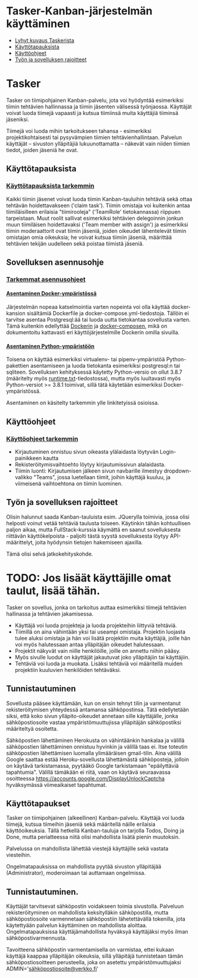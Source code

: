 Tasker-Kanban-järjestelmän käyttäminen
======================================

- [Lyhyt kuvaus Taskerista](#tasker)
- [Käyttötapauksista](#käyttötapauksista)
- [Käyttöohjeet](#käyttöohjeet)
- [Työn ja sovelluksen rajoitteet](#työn-ja-sovelluksen-rajoitteet)

# Tasker

Tasker on tiimipohjainen Kanban-palvelu, jota voi hyödyntää esimerkiksi tiimin tehtävien hallinnassa ja tiimin jäsenten välisessä työnjaossa. Käyttäjät voivat luoda tiimejä vapaasti ja kutsua tiimiinsä muita käyttäjiä tiiminsä jäseniksi. 

Tiimejä voi luoda mihin tarkoitukseen tahansa - esimerkiksi projektikohtaisesti tai pysyvämpien tiimien tehtävienhallintaan. Palvelun käyttäjät – sivuston ylläpitäjiä lukuunottamatta – näkevät vain niiden tiimien tiedot, joiden jäseniä he ovat.



## Käyttötapauksista

### [Käyttötapauksista tarkemmin](docs/käyttötapaukset.md)

Kaikki tiimin jäsenet voivat luoda tiimin Kanban-tauluihin tehtäviä sekä ottaa tehtävän hoidettavakseen ('claim task'). Tiimin omistaja voi kuitenkin antaa tiimiläisilleen erilaisia "tiimirooleja" ('TeamRole' tietokannassa) riippuen tarpeistaan. Muut roolit sallivat esimerkiksi tehtävien delegoinnin jonkun muun tiimiläisen hoidettavaksi ('Team member with assign') ja esimerkiksi tiimin moderaattorit ovat tiimin jäseniä, joiden oikeudet lähentelevät tiimin omistajan omia oikeuksia; he voivat kutsua tiimiin jäseniä, määrittää tehtävien tekijän uudelleen sekä poistaa tiimistä jäseniä.

## Sovelluksen asennusohje

### [Tarkemmat asennusohjeet](docs/asennusohje.md)

#### [Asentaminen Docker-ympäristössä](docs/asennusohje#-asentaminen-docker-ympäristössä)

Järjestelmän nopeaa katselmointia varten nopeinta voi olla käyttää docker-kansion sisältämiä Dockerfile ja docker-compose.yml-tiedostoja. Tällöin ei tarvitse asentaa Postgresql:ää tai luoda uutta tietokantaa sovellusta varten. Tämä kuitenkin edellyttää [Dockerin]('https://docs.docker.com/engine/install/') ja [docker-composen]('https://docs.docker.com/compose/install/'), mikä on dokumentoitu kattavasti eri käyttöjärjestelmille Dockerin omilla sivuilla.

#### [Asentaminen Python-ympäristöön](docs/asennusohje#-asentaminen-python-ympäristössä)
Toisena on käyttää esimerkiksi virtualenv- tai pipenv-ympäristöä Python-pakettien asentamiseen ja luoda tietokanta esimerkiksi postgresql:n tai sqliteen. Sovelluksen kehityksessä käytetty Python-versio on ollut 3.8.7 (määritelty myös [runtime.txt]('runtime.txt')-tiedostossa), mutta myös luultavasti myös Python-versiot >= 3.8.1 toimivat, sillä tätä käytetään esimerkiksi Docker-ympäristössä.

Asentaminen on käsitelty tarkemmin ylle linkitetyissä osioissa.

## Käyttöohjeet

### [Käyttöohjeet tarkemmin](docs/käyttöohje.md)

* Kirjautuminen onnistuu sivun oikeasta ylälaidasta löytyvän Login-painikkeen kautta
* Rekisteröitymisvaihtoehto löytyy kirjautumissivun alalaidasta.
* Tiimin luonti: Kirjautumisen jälkeen sivun navbarille ilmestyy dropdown-valikko "Teams", jossa luetellaan tiimit, joihin käyttäjä kuuluu, ja viimeisenä vaihtoehtona on tiimin luominen.

## Työn ja sovelluksen rajoitteet

Olisin halunnut saada Kanban-tauluista esim. JQuerylla toimivia, jossa olisi helposti voinut vetää tehtäviä taulusta toiseen. Käytinkin tähän kohtuullisen paljon aikaa, mutta FullStack-kurssia käymättä en saanut sovelluksesta riittävän käyttökelpoista - paljolti tästä syystä sovelluksesta löytyy API-määrittelyt, joita hyödynsin tietojen hakemiseen ajaxilla.

Tämä olisi selvä jatkokehityskohde.


# TODO: Jos lisäät käyttäjille omat taulut, lisää tähän.

Tasker on sovellus, jonka on tarkoitus auttaa esimerkiksi tiimejä tehtävien hallinassa ja tehtävien jakamisessa.

* Käyttäjä voi luoda projekteja ja luoda projekteihin liittyviä tehtäviä.
* Tiimillä on aina vähintään yksi tai useampi omistaja. Projektin luojasta tulee aluksi omistaja ja hän voi lisätä projektiin muita käyttäjiä, joille hän voi myös halutessaan antaa ylläpitäjän oikeudet halutessaan.
* Projektit näkyvät vain niille henkilöille, joille on annettu niihin pääsy.
* Myös sivulle luodut on käyttäjät jakautuvat joko ylläpitäjiin tai käyttäjiin.
* Tehtäviä voi luoda ja muokata. Lisäksi tehtäviä voi määritellä muiden projektiin kuuluvien henkilöiden tehtäväksi.


## Tunnistautuminen

Sovellusta pääsee käyttämään, kun on ensin tehnyt tilin ja varmentanut rekisteröitymisen yhteydessä antamansa sähköpostinsa. Tätä edellytetään siksi, että koko sivun ylläpito-oikeudet annetaan sille käyttäjälle, jonka sähköpostiosoite vastaa ympäristömuuttujissa ylläpitäjän sähköpostiksi määriteltyä osoitetta.

Sähköpostien lähettäminen Herokusta on vähintäänkin hankalaa ja välillä sähköpostien lähettäminen onnistuu hyvinkin ja välillä taas ei. Itse toteutin sähköpostien lähettämisen luomalla ylimääräisen gmail-tilin. Aina välillä Google saattaa estää Heroku-sovellusta lähettämästä sähköposteja, jolloin on käytävä tarkistamassa, pyytääkö Google tarkistamaan "epäilyttäviä tapahtumia". Välillä tämäkään ei riitä, vaan on käytävä seuraavassa osoitteessa https://accounts.google.com/DisplayUnlockCaptcha hyväksymässä viimeaikaiset tapahtumat.

## Käyttötapaukset

Tasker on tiimipohjainen (alkeellinen) Kanban-palvelu. Käyttäjä voi luoda tiimejä, kutsua tiimeihin jäseniä sekä määritellä näille erilaisia käyttöoikeuksia. Tällä hetkellä Kanban-tauluja on tarjolla Todos, Doing ja Done, mutta periatteessa niitä olisi mahdollista lisätä pienin muutoksin.

Palvelussa on mahdollista lähettää viestejä käyttäjille sekä vastata viesteihin.

Ongelmatapauksissa on mahdollista pyytää sivuston ylläpitäjää (Administrator), moderoimaan tai auttamaan ongelmissa. 

## Tunnistautuminen.

Käyttäjät tarvitsevat sähköpostin voidakseen toimia sivustolla. Palveluun rekisteröityminen on mahdollista keksitylläkin sähköpostilla, mutta sähköpostiosoite varmennetaan sähköpostiin lähetettävällä tokenilla, jota käytettyään palvelun käyttäminen on mahdollista aloittaa. Ongelmatapauksissa käyttäjämahdollista hyväksyä käyttäjäksi myös ilman sähköpostivarmennusta.

Tavoitteena sähköpostin varmentamisella on varmistaa, ettei kukaan käyttäjä kaappaa ylläpitäjän oikeuksia, sillä ylläpitäjä tunnistetaan tämän sähköpostiosoitteen perusteella, joka on asetettu ympäristömuuttujaksi ADMIN='sähköpostiosoite@verkko.fi'
